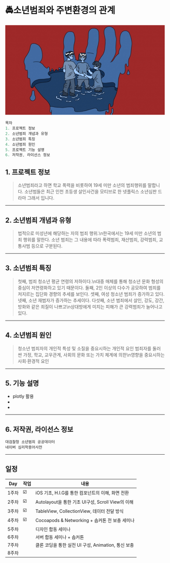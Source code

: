 # 🚔소년범죄와 주변환경의 관계
![Alt text](/data/img06.jpg)
``` C
목차
1. 프로젝트 정보
2. 소년범죄 개념과 유형
3. 소년범죄 특징
4. 소년범죄 원인
5. 프로젝트 기능 설명
6. 저작권, 라이선스 정보
``` 

## 1. 프로젝트 정보
> 소년범죄라고 하면 학교 폭력을 비롯하여 19세 미만 소년의 범죄행위를 말합니다.
> 소년범들은 
> 최근 인천 초등생 살인사건을 모티브로 한 넷플릭스 소년심판 드라마
> 그래서
> 입니다.

------------
## 2. 소년범죄 개념과 유형
> 법적으로 미성년에 해당하는 자의 범죄 행위.\n한국에서는 19세 미만 소년의 범죄 행위를 말한다.
> 소년 범죄는 그 내용에 따라 폭력범죄, 재산범죄, 강력범죄, 교통사범 등으로 구분된다.

------------
## 3. 소년범죄 특징
> 첫째, 범죄 청소년 평균 연령의 저하이다.\n대중 매체를 통해 청소년 문화 형성의 중심이 저연령화하고 있기 때문이다.
> 둘째, 2인 이상의 다수가 공모하여 범죄를 저지르는 집단화 경향의 추세를 보인다.
> 셋째, 여성 청소년 범죄가 증가하고 있다.
> 넷째, 소년 재범자가 증가하는 추세이다.
> 다섯째, 소년 범죄에서 살인, 강도, 강간, 방화와 같은 죄질이 나쁘고\n상대방에게 미치는 피해가 큰 강력범죄가 늘어나고 있다.

------------
## 4. 소년범죄 원인
> 청소년 범죄자의 개인적 특성 및 소질을 중요시하는 개인적 요인
> 범죄자를 둘러싼 가정, 학교, 교우관계, 사회의 문화 또는 가치 체계에 의한\n영향을 중요시하는 사회·환경적 요인

------------

## 5. 기능 설명
+ plotly 활용
+ 
+ 

------------
## 6. 저작권, 라이선스 정보
``` C
대검찰청 소년범죄 공공데이터
네이버 심리학용어사전
``` 

------------
##  일정

| Day | 작업 | 내용 |
| ------ | -- |----------- |
| 1주차 | ☑️ | iOS 기초, H.I.G를 통한 컴포넌트의 이해, 화면 전환 |
| 2주차 | ☑️ | Autolayout을 통한 기초 UI구성, Scroll View의 이해 |
| 3주차 | ☑️ | TableView, CollectionView, 데이터 전달 방식 |
| 4주차 | ☑️ | Cocoapods & Networking + 솝커톤 전 보충 세미나 |
| 5주차 |   |디자인 합동 세미나 |
| 6주차 |   |서버 합동 세미나 + 솝커톤  |
| 7주차 |   |클론 코딩을 통한 실전 UI 구성, Animation, 통신 보충  |
| 8주차 |  |  |e기획 경선 + 앱잼 전 보충 세미나 + 앱스토어 배포 가이드  |

